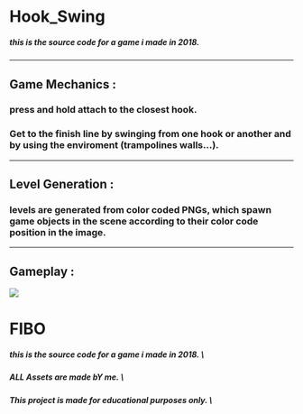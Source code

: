 # Hook_Swing <br/>

##### this is the source code for a game i made in 2018.<br/>
---
## Game Mechanics :<br/>

### press and hold attach to the closest hook.
### Get to the finish line by swinging from one hook or another and by using the enviroment (trampolines walls...).<br/>
---
## Level Generation :<br/>
### levels are generated from color coded PNGs, which spawn game objects in the scene according to their color code position in the image.<br/>
---
## Gameplay :<br/>
<img src="https://github.com/haitamgrissen/Hook_Swing/blob/main/gameplay.gif"/> <br/>

# FIBO
##### this is the source code for a game i made in 2018. \
##### ALL Assets are made bY me. \
##### This project is made for educational purposes only. \
